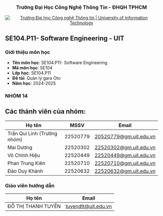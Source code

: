
<h3 align="center" font-size= 14px;><b>Trường Đại Học Công Nghệ Thông Tin - ĐHQH TPHCM</b></h3>
<p align="center">
  <a href="https://www.uit.edu.vn/" title="Trường Đại học Công nghệ Thông tin" style="border: 5;">
    <img src="https://i.imgur.com/WmMnSRt.png" alt="Trường Đại học Công nghệ Thông tin | University of Information Technology">
  </a>
</p>




## **SE104.P11- Software Engineering - UIT**

### Giới thiệu môn học
<a name="gioithieumonhoc"></a>
* **Tên môn học**: SE104.P11- Software Engineering
* **Mã môn học**: SE104
* **Lớp học**: SE104.P11
* **Đề tài**: Quản lý gara Oto
* **Năm học**: 2024-2025

### NHÓM 14
## Các thành viên của nhóm:
Họ tên | MSSV | Email |
--- | --- | -- |
Trần Qui Linh (Trưởng nhóm) | 22520779 | 20520779@gm.uit.edu.vn |
Mai Dương	| 22520302 | 22520302@gm.uit.edu.vn |
Võ Chính Hiệu |	22520449 | 22520449@gm.uit.edu.vn |
Phan Trung Kiên	| 22520710 | 22520710@gm.uit.edu.vn |
Đào Duy Khánh	| 22520632 | 22520632@gm.uit.edu.vn |


### Giáo viên hướng dẫn

Họ tên | Email
--- | --- 
ĐỖ THỊ THANH TUYỀN | tuyendtt@uit.edu.vn
